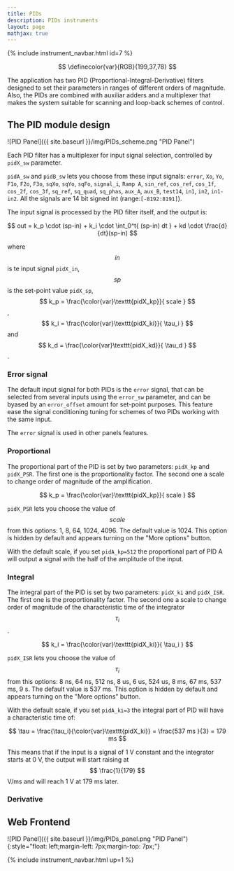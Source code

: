 ```yaml
---
title: PIDs
description: PIDs instruments
layout: page
mathjax: true
---
```


{% include instrument_navbar.html id=7 %}

$$
\definecolor{var}{RGB}{199,37,78}
$$

The application has two PID (Proportional-Integral-Derivative) filters designed
to set their parameters in ranges of different orders of magnitude.
Also, the PIDs are combined with auxiliar adders and a multiplexer that makes
the system suitable for scanning and loop-back schemes of control.


## The PID module design

![PID Panel]({{ site.baseurl }}/img/PIDs_scheme.png "PID Panel")

Each PID filter has a multiplexer for input signal selection, controlled
by `pidX_sw` parameter.

`pidA_sw` and `pidB_sw` lets you choose from these input signals:
`error`,
`Xo`,
`Yo`,
`F1o`,
`F2o`,
`F3o`,
`sqXo`,
`sqYo`,
`sqFo`,
`signal_i`,
`Ramp A`,
`sin_ref`,
`cos_ref`,
`cos_1f`,
`cos_2f`,
`cos_3f`,
`sq_ref`,
`sq_quad`,
`sq_phas`,
`aux_A`,
`aux_B`,
`test14`,
`in1`,
`in2`,
`in1-in2`.
All the signals are 14 bit signed int (range:`[-8192:8191]`).

The input signal is processed by the PID filter itself, and the output is:

$$ out = k_p \cdot (sp-in)  +  k_i \cdot \int_0^t{ (sp-in) dt } + kd \cdot \frac{d}{dt}(sp-in) $$

where $$ in $$ is te input signal `pidX_in`, $$ sp $$ is the set-point value `pidX_sp`,
$$ k_p = \frac{\color{var}\texttt{pidX_kp}}{ scale }  $$,
$$ k_i = \frac{\color{var}\texttt{pidX_ki}}{ \tau_i }  $$ and
$$ k_d = \frac{\color{var}\texttt{pidX_kd}}{ \tau_d }  $$.


### Error signal

The default input signal for both PIDs is the `error` signal, that can be selected
from several inputs using the `error_sw` parameter, and can be byased by an `error_offset` amount
for set-point purposes.
This feature ease the signal conditioning tuning for schemes of two PIDs working with the same input.

The `error` signal is used in other panels features.

### Proportional

The proportional part of the PID is set by two parameters: `pidX_kp` and `pidX_PSR`.
The first one is the proportionality factor. The second one a scale to change order of magnitude of the
amplification.

$$ k_p = \frac{\color{var}\texttt{pidX_kp}}{ scale } $$

`pidX_PSR` lets you choose the value of $$scale$$ from this options: 1, 8, 64, 1024, 4096. The default value is
1024. This option is hidden by default and appears turning on the "More options" button.

With the default scale, if you set `pidA_kp=512` the proportional part of PID A will output a signal with the half
of the amplitude of the input.


### Integral

The integral part of the PID is set by two parameters: `pidX_ki` and `pidX_ISR`.
The first one is the proportionality factor. The second one a scale to change order of magnitude of the
characteristic time of the integrator $$ \tau_i $$.

$$ k_i = \frac{\color{var}\texttt{pidX_ki}}{ \tau_i }  $$

`pidX_ISR` lets you choose the value of $$\tau_i$$ from this options:
8 ns,
64 ns,
512 ns,
8 us,
6 us,
524 us,
8 ms,
67 ms,
537 ms,
9 s. The default value is
537 ms. This option is hidden by default and appears turning on the "More options" button.

With the default scale, if you set `pidA_ki=3` the integral part of PID will have a characteristic time of:

$$ \tau = \frac{\tau_i}{\color{var}\texttt{pidX_ki}} = \frac{537 ms }{3} = 179 ms $$

This means that if the input is a signal of 1 V constant and the integrator starts at 0 V, the output
will start raising at  $$ \frac{1}{179} $$ V/ms and will reach 1 V at 179 ms later.


### Derivative

## Web Frontend

![PID Panel]({{ site.baseurl }}/img/PIDs_panel.png "PID Panel"){:style="float: left;margin-left: 7px;margin-top: 7px;"}


{% include instrument_navbar.html up=1 %}
